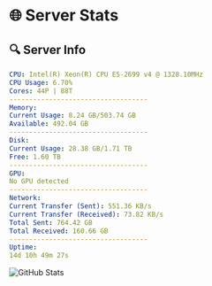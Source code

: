# 🌐 Server Stats
## 🔍 Server Info
```yaml
CPU: Intel(R) Xeon(R) CPU E5-2699 v4 @ 1328.10MHz
CPU Usage: 6.70%
Cores: 44P | 88T
-----------------------------------
Memory:
Current Usage: 8.24 GB/503.74 GB
Available: 492.04 GB
-----------------------------------
Disk:
Current Usage: 28.38 GB/1.71 TB
Free: 1.60 TB
-----------------------------------
GPU:
No GPU detected
-----------------------------------
Network:
Current Transfer (Sent): 551.36 KB/s
Current Transfer (Received): 73.82 KB/s
Total Sent: 764.42 GB
Total Received: 160.66 GB
-----------------------------------
Uptime:
14d 10h 49m 27s
```
![GitHub Stats](https://img.shields.io/badge/Updated-2025-05-04_03:58:15-blue)